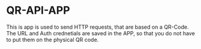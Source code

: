# QR-API-APP

This is app is used to send HTTP requests, that are based on a QR-Code. The URL and Auth crednetials are saved in the APP, so that you do not have to put them on the physical QR code. 
